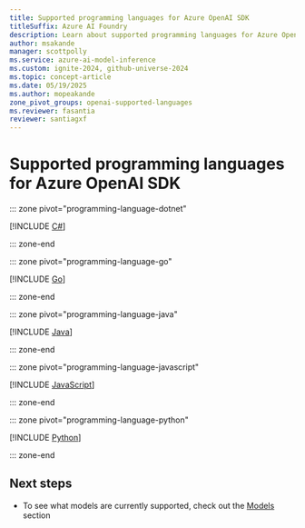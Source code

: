 ```yaml
---
title: Supported programming languages for Azure OpenAI SDK
titleSuffix: Azure AI Foundry
description: Learn about supported programming languages for Azure OpenAI SDK in Azure AI Foundry Models
author: msakande
manager: scottpolly
ms.service: azure-ai-model-inference
ms.custom: ignite-2024, github-universe-2024
ms.topic: concept-article
ms.date: 05/19/2025
ms.author: mopeakande
zone_pivot_groups: openai-supported-languages
ms.reviewer: fasantia
reviewer: santiagxf
---
```


# Supported programming languages for Azure OpenAI SDK

::: zone pivot="programming-language-dotnet"

[!INCLUDE [C#](./../../ai-services/openai/includes/language-overview/dotnet.md)]

::: zone-end

::: zone pivot="programming-language-go"

[!INCLUDE [Go](./../../ai-services/openai/includes/language-overview/go.md)]

::: zone-end

::: zone pivot="programming-language-java"

[!INCLUDE [Java](./../../ai-services/openai/includes/language-overview/java.md)]

::: zone-end

::: zone pivot="programming-language-javascript"

[!INCLUDE [JavaScript](./../../ai-services/openai/includes/language-overview/javascript.md)]

::: zone-end

::: zone pivot="programming-language-python"

[!INCLUDE [Python](./../../ai-services/openai/includes/language-overview/python.md)]

::: zone-end

## Next steps

- To see what models are currently supported, check out the [Models](./concepts/models.md) section
